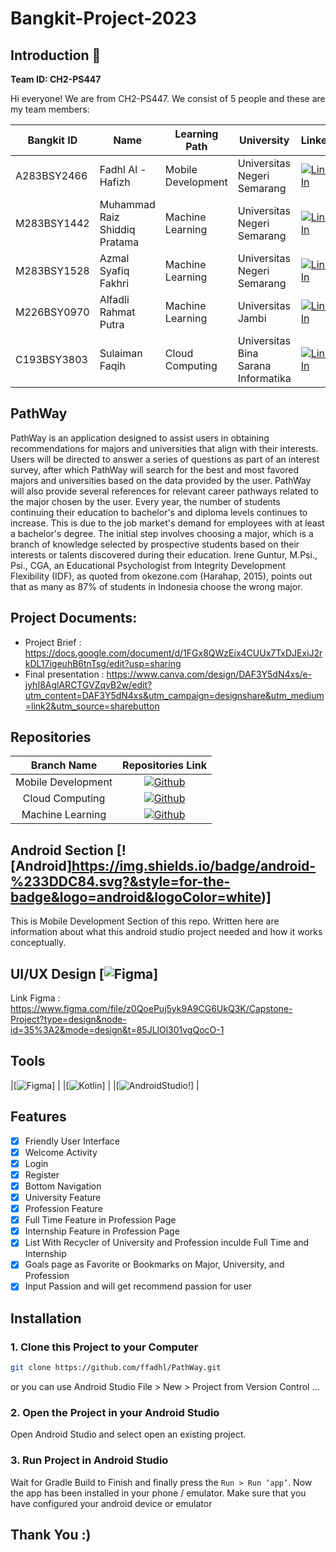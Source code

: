 # Bangkit-Project-2023
## Introduction 👋
**Team ID: CH2-PS447**

Hi everyone! We are from CH2-PS447. We consist of 5 people and these are my team members:

Bangkit ID|Name|Learning Path|University|LinkedIn
|--|--|--|--|--
|A283BSY2466|Fadhl Al - Hafizh |Mobile Development|Universitas Negeri Semarang|[![LinkedIn](https://img.shields.io/badge/linkedin-%230077B5.svg?style=for-the-badge&logo=linkedin&logoColor=white)](https://www.linkedin.com/in/fadhlhafizh/)|
|M283BSY1442|Muhammad Raiz Shiddiq Pratama|Machine Learning|Universitas Negeri Semarang|[![LinkedIn](https://img.shields.io/badge/linkedin-%230077B5.svg?style=for-the-badge&logo=linkedin&logoColor=white)](https://www.linkedin.com/in/muhammad-raiz-shiddiq-pratama-330037200/)|
|M283BSY1528|Azmal Syafiq Fakhri|Machine Learning|Universitas Negeri Semarang|[![LinkedIn](https://img.shields.io/badge/linkedin-%230077B5.svg?style=for-the-badge&logo=linkedin&logoColor=white)](https://www.linkedin.com/in/azmal-syafiq-fakhri/)|
|M226BSY0970|Alfadli Rahmat Putra|Machine Learning|Universitas Jambi|[![LinkedIn](https://img.shields.io/badge/linkedin-%230077B5.svg?style=for-the-badge&logo=linkedin&logoColor=white)](https://www.linkedin.com/in/alfadlirputra/)|
|C193BSY3803|Sulaiman Faqih|Cloud Computing| Universitas Bina Sarana Informatika|[![LinkedIn](https://img.shields.io/badge/linkedin-%230077B5.svg?style=for-the-badge&logo=linkedin&logoColor=white)](https://www.linkedin.com/in/sulaimanfaqih/)|

## PathWay
PathWay is an application designed to assist users in obtaining recommendations for majors and universities that align with their interests. Users will be directed to answer a series of questions as part of an interest survey, after which PathWay will search for the best and most favored majors and universities based on the data provided by the user. PathWay will also provide several references for relevant career pathways related to the major chosen by the user.
Every year, the number of students continuing their education to bachelor's and diploma levels continues to increase. This is due to the job market's demand for employees with at least a bachelor's degree. The initial step involves choosing a major, which is a branch of knowledge selected by prospective students based on their interests or talents discovered during their education. Irene Guntur, M.Psi., Psi., CGA, an Educational Psychologist from Integrity Development Flexibility (IDF), as quoted from okezone.com (Harahap, 2015), points out that as many as 87% of students in Indonesia choose the wrong major.

## Project Documents:
- Project Brief : https://docs.google.com/document/d/1FGx8QWzEix4CUUx7TxDJExiJ2rkDL17igeuhB6tnTsg/edit?usp=sharing
- Final presentation : https://www.canva.com/design/DAF3Y5dN4xs/e-jyhI8AglARCTGVZqvB2w/edit?utm_content=DAF3Y5dN4xs&utm_campaign=designshare&utm_medium=link2&utm_source=sharebutton

## Repositories

|    Branch Name     |                                      Repositories Link                                         |
| :----------------: | :--------------------------------------------------------------------------------------: |
| Mobile Development | [![Github](https://img.shields.io/badge/github-%23181717.svg?&style=for-the-badge&logo=github&logoColor=white)](https://github.com/ffadhl/PathWay/) |
|  Cloud Computing   | [![Github](https://img.shields.io/badge/github-%23181717.svg?&style=for-the-badge&logo=github&logoColor=white)](https://github.com/slmnfqh/CH2-PS447-PathWay)      |
|  Machine Learning  | [![Github](https://img.shields.io/badge/github-%23181717.svg?&style=for-the-badge&logo=github&logoColor=white)](https://github.com/slmnfqh/CH2-PS447-PathWay-ML)       |

## Android Section [![Android]https://img.shields.io/badge/android-%233DDC84.svg?&style=for-the-badge&logo=android&logoColor=white)]
This is Mobile Development Section of this repo. Written here are information about what this android studio project needed and how it works conceptually.

## UI/UX Design [![Figma](https://img.shields.io/badge/figma-%23F24E1E.svg?&style=for-the-badge&logo=figma&logoColor=white)]
Link Figma : https://www.figma.com/file/z0QoePuj5yk9A9CG6UkQ3K/Capstone-Project?type=design&node-id=35%3A2&mode=design&t=85JLlOl301vgQocO-1

## Tools
|[![Figma](https://img.shields.io/badge/figma-%23F24E1E.svg?&style=for-the-badge&logo=figma&logoColor=white)] |
|[![Kotlin](https://img.shields.io/badge/kotlin-%230095D5.svg?&style=for-the-badge&logo=kotlin&logoColor=white)] |
|[![AndroidStudio](https://img.shields.io/badge/android%20studio-%233DDC84.svg?&style=for-the-badge&logo=android%20studio&logoColor=black)!] |

## Features
- [x] Friendly User Interface
- [x] Welcome Activity
- [x] Login
- [x] Register
- [x] Bottom Navigation
- [x] University Feature
- [x] Profession Feature
- [x] Full Time Feature in Profession Page
- [x] Internship Feature in Profession Page
- [x] List With Recycler of University and Profession inculde Full Time and Internship
- [x] Goals page as Favorite or Bookmarks on Major, University, and Profession
- [x] Input Passion and will get recommend passion for user

## Installation

### 1. Clone this Project to your Computer
```bash
git clone https://github.com/ffadhl/PathWay.git
```
or you can use Android Studio 
File > New > Project from Version Control ...

### 2. Open the Project in your Android Studio
Open Android Studio and select open an existing project.

### 3. Run Project in Android Studio
Wait for Gradle Build to Finish and finally press the `Run > Run ‘app’`. Now the app has been installed in your phone / emulator. Make sure that you have configured your android device or emulator 

## Thank You :)
